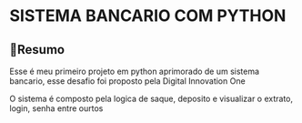 
# SISTEMA BANCARIO COM PYTHON
## 💸Resumo
Esse é meu primeiro projeto em python aprimorado de um sistema bancario,
esse desafio foi proposto pela Digital Innovation One

O sistema é composto pela logica de saque, deposito e visualizar o extrato, login, senha entre ourtos

